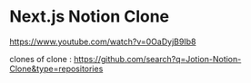 # Next.js Notion Clone

https://www.youtube.com/watch?v=0OaDyjB9Ib8


clones of clone : https://github.com/search?q=Jotion-Notion-Clone&type=repositories
